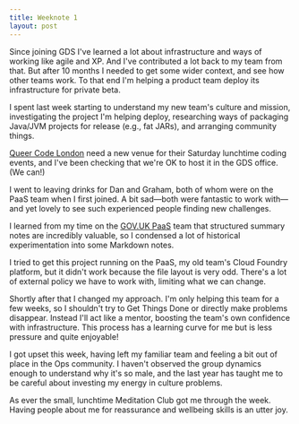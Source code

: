```yaml
---
title: Weeknote 1
layout: post
---
```


Since joining GDS I've learned a lot about infrastructure and ways of working like agile and XP. And I've contributed a lot back to my team from that. But after 10 months I needed to get some wider context, and see how other teams work. To that end I'm helping a product team deploy its infrastructure for private beta.

I spent last week starting to understand my new team's culture and mission, investigating the project I'm helping deploy, researching ways of packaging Java/JVM projects for release (e.g., fat JARs), and arranging community things.

<!--more-->

[Queer Code London](https://www.meetup.com/Queer-Code-London/) need a new venue for their Saturday lunchtime coding events, and I've been checking that we're OK to host it in the GDS office. (We can!)

I went to leaving drinks for Dan and Graham, both of whom were on the PaaS team when I first joined. A bit sad—both were fantastic to work with—and yet lovely to see such experienced people finding new challenges.

I learned from my time on the [GOV.UK PaaS](https://www.cloud.service.gov.uk) team that structured summary notes are incredibly valuable, so I condensed a lot of historical experimentation into some Markdown notes.

I tried to get this project running on the PaaS, my old team's Cloud Foundry platform, but it didn't work because the file layout is very odd. There's a lot of external policy we have to work with, limiting what we can change.

Shortly after that I changed my approach. I'm only helping this team for a few weeks, so I shouldn't try to Get Things Done or directly make problems disappear. Instead I'll act like a mentor, boosting the team's own confidence with infrastructure. This process has a learning curve for me but is less pressure and quite enjoyable!

I got upset this week, having left my familiar team and feeling a bit out of place in the Ops community. I haven't observed the group dynamics enough to understand why it's so male, and the last year has taught me to be careful about investing my energy in culture problems.

As ever the small, lunchtime Meditation Club got me through the week. Having people about me for reassurance and wellbeing skills is an utter joy.
